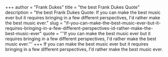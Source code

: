 +++
author = "Frank Dukes"
title = "the best Frank Dukes Quote"
description = "the best Frank Dukes Quote: If you can make the best music ever but it requires bringing in a few different perspectives, I'd rather make the best music ever."
slug = "if-you-can-make-the-best-music-ever-but-it-requires-bringing-in-a-few-different-perspectives-id-rather-make-the-best-music-ever"
quote = '''If you can make the best music ever but it requires bringing in a few different perspectives, I'd rather make the best music ever.'''
+++
If you can make the best music ever but it requires bringing in a few different perspectives, I'd rather make the best music ever.
